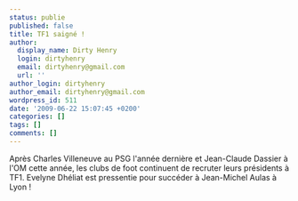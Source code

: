 ```yaml
---
status: publie
published: false
title: TF1 saigné !
author:
  display_name: Dirty Henry
  login: dirtyhenry
  email: dirtyhenry@gmail.com
  url: ''
author_login: dirtyhenry
author_email: dirtyhenry@gmail.com
wordpress_id: 511
date: '2009-06-22 15:07:45 +0200'
categories: []
tags: []
comments: []
---
```

Après Charles Villeneuve au PSG l'année dernière et Jean-Claude Dassier à l'OM cette année, les clubs de foot continuent de recruter leurs présidents à TF1. Evelyne Dhéliat est pressentie pour succéder à Jean-Michel Aulas à Lyon !
